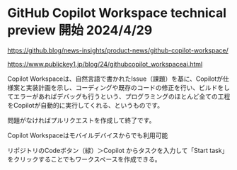 
# GitHub Copilot Workspace technical preview 開始 2024/4/29

https://github.blog/news-insights/product-news/github-copilot-workspace/

https://www.publickey1.jp/blog/24/githubcopilot_workspaceai.html

Copilot Workspaceは、自然言語で書かれたIssue（課題）を基に、Copilotが仕様案と実装計画を示し、コーディングや既存のコードの修正を行い、ビルドをしてエラーがあればデバッグも行うという、プログラミングのほとんど全ての工程をCopilotが自動的に実行してくれる、というものです。

問題がなければプルリクエストを作成して終了です。

Copilot Workspaceはモバイルデバイスからでも利用可能

リポジトリのCodeボタン（緑）＞Copilot からタスクを入力して「Start task」をクリックすることでもワークスペースを作成できる。

